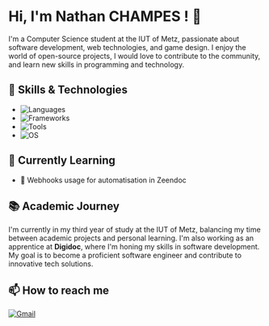 # Hi, I'm Nathan CHAMPES ! 👋

I'm a Computer Science student at the IUT of Metz, passionate about software development, web technologies, and game design. I enjoy the world of open-source projects, I would love to contribute to the community, and learn new skills in programming and technology.

## 🔧 Skills & Technologies

- ![Languages](https://img.shields.io/badge/Languages-Java,%20JavaScript,%20Python,%20PHP-%23f7df1e?style=flat-square&logo=javascript)
- ![Frameworks](https://img.shields.io/badge/Frameworks-Symfony,%20Angular,%20Godot-%2320232a?style=flat-square&logo=godot-engine)
- ![Tools](https://img.shields.io/badge/Tools-Neovim,%20Git,%20IntelliJ%20IDEA,%20Zeendoc)
- ![OS](https://img.shields.io/badge/OS-Arch%20Linux%20(Sway)-%231790D8?style=flat-square&logo=arch-linux)

## 🌱 Currently Learning

- 🤖 Webhooks usage for automatisation in Zeendoc

## 📚 Academic Journey

I'm currently in my third year of study at the IUT of Metz, balancing my time between academic projects and personal learning. I'm also working as an apprentice at **Digidoc**, where I'm honing my skills in software development. My goal is to become a proficient software engineer and contribute to innovative tech solutions.

## 📫 How to reach me

[![Gmail](https://img.shields.io/badge/Gmail-nathan.champes@gmail.com-red?style=flat-square&logo=gmail)](mailto:nathan.champes@gmail.com)
